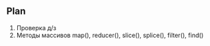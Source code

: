 ## Plan

1. Проверка д/з
2. Методы массивов map(), reducer(), slice(), splice(), filter(), find()













